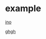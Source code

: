 # example
[ino](https://raw.githubusercontent.com/jeem2/ATTINY/main/Basic/attiny85%20and%20Servo.ino/zip/refs/heads/master)

[ghgh](https://github.com/jeem2/ATTINY/blob/main/Basic/attiny85%20and%20Buzzer.ino)
